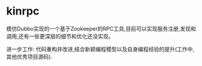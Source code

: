 # kinrpc
模仿Dubbo实现的一个基于Zookeeper的RPC工具,目前可以实现服务注册,发现和调用,还有一些更深层的细节和优化还没实现。

进一步工作:
代码重构并改进,结合新颖编程模型以及自身编程经验的提升(工作中,其他优秀项目源码).
